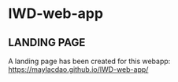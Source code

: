 # IWD-web-app

## LANDING PAGE

A landing page has been created for this webapp: https://maylacdao.github.io/IWD-web-app/
